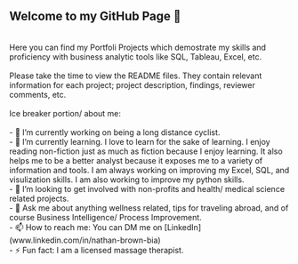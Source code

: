 ## Welcome to my GitHub Page 👋
<br/>
Here you can find my Portfoli Projects which demostrate my skills and proficiency with business analytic tools like SQL, Tableau, Excel, etc. 
<br/>
<br/>
Please take the time to view the README files. They contain relevant information for each project; project description, findings, reviewer comments, etc. 
<br/>
<br/>
Ice breaker portion/ about me:
<br/>
<br/>
- 🔭 I’m currently working on being a long distance cyclist.
<br/>
- 🌱 I’m currently learning. I love to learn for the sake of learning. I enjoy reading non-fiction just as much as fiction because I enjoy learning. It also helps me to be a better analyst because it exposes me to a variety of information and tools. I am always working on improving my Excel, SQL, and visulization skills. I am also working to improve my python skills.
<br/>
- 👯 I’m looking to get involved with non-profits and health/ medical science related projects.
<br/>
- 💬 Ask me about anything wellness related, tips for traveling abroad, and of course Business Intelligence/ Process Improvement.
<br/>
- 📫 How to reach me: You can DM me on [LinkedIn](www.linkedin.com/in/nathan-brown-bia)
<br/>
- ⚡ Fun fact: I am a licensed massage therapist.

